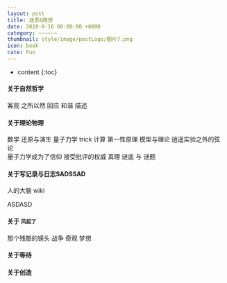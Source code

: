 ```yaml
---
layout: post
title: 迷思&随想
date: 2020-8-16 00:00:00 +0800
category: ~~~~~~
thumbnail: style/image/postLogo/图片7.png
icon: book
cate: Fun
---
```


* content
{:toc}



#### 关于自然哲学
客观  之所以然  回应  和谐  描述  



#### 关于理论物理
数学  还原与演生  量子力学  trick  计算  第一性原理  模型与理论
逍遥实验之外的弦论  
量子力学成为了信仰   接受批评的权威 真理
谜底 与 谜题

#### 关于写记录与日志SADSSAD
人的大脑 wiki  


ASDASD
#### 关于  `风起了`
那个残酷的镜头   战争  奇观   梦想

#### 关于等待



#### 关于创造
















